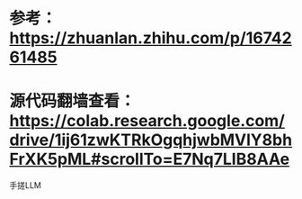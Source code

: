 # 参考：https://zhuanlan.zhihu.com/p/1674261485

# 源代码翻墙查看：https://colab.research.google.com/drive/1ij61zwKTRkOgqhjwbMVlY8bhFrXK5pML#scrollTo=E7Nq7LIB8AAe

手搓LLM